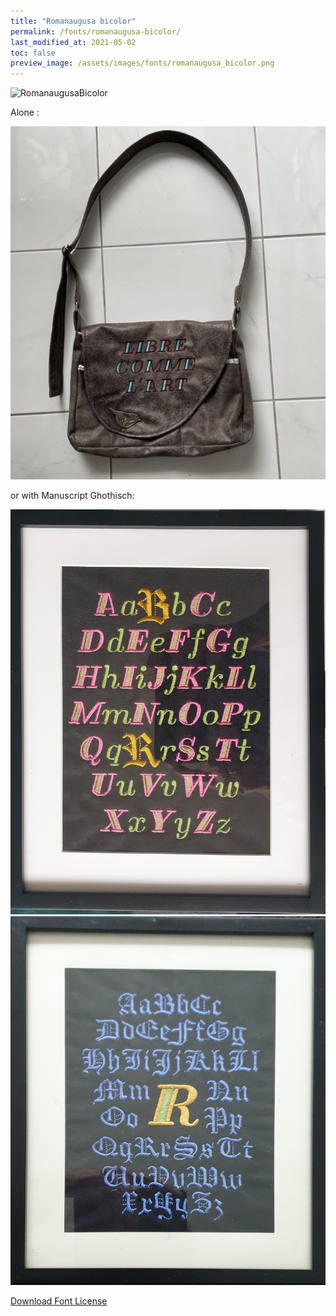 ```yaml
---
title: "Romanaugusa bicolor"
permalink: /fonts/romanaugusa-bicolor/
last_modified_at: 2021-05-02
toc: false
preview_image: /assets/images/fonts/romanaugusa_bicolor.png
---
```

![RomanaugusaBicolor](/assets/images/fonts/romanaugusa_bicolor.png)


Alone :

![RomanaugusaBicolor2](/assets/images/fonts/romanaugusa2.jpg)

or with  Manuscript Ghothisch:

![ManuscriptGothisch5](/assets/images/fonts/gothicromanaugusa1.jpg)
![ManuscriptGothisch6](/assets/images/fonts/gothicromanaugusa2.jpg)

[Download Font License](https://github.com/inkstitch/inkstitch/tree/main/fonts/romanaugusa_bicolor/LICENSE)
